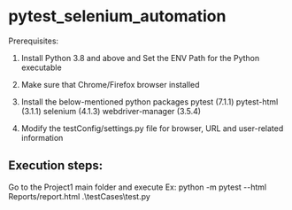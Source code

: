 # pytest_selenium_automation

Prerequisites:
1. Install Python 3.8 and above and Set the ENV Path for the Python executable
2. Make sure that Chrome/Firefox browser installed
3. Install the below-mentioned python packages
	pytest (7.1.1)
	pytest-html (3.1.1)
	selenium (4.1.3)
	webdriver-manager (3.5.4)

4. Modify the testConfig/settings.py file for browser, URL and user-related information

Execution steps:
-----------------
Go to the Project1 main folder and execute
	Ex: python -m pytest --html Reports/report.html  .\testCases\test.py
 
